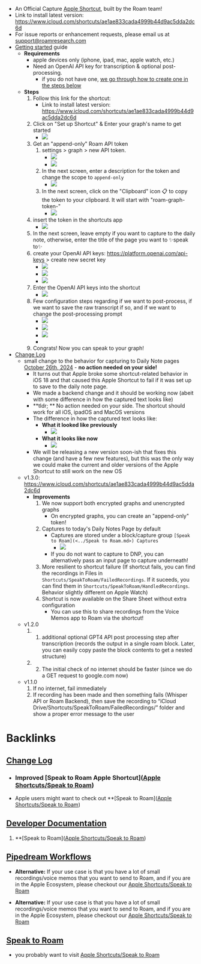 - An Official Capture [Apple Shortcut](<../Apple Shortcut.md>), built by the Roam team!
- Link to install latest version: https://www.icloud.com/shortcuts/ae1ae833cada4999b44d9ac5dda2dc6d
- For issue reports or enhancement requests, please email us at support@roamresearch.com
- [Getting started](<../Getting started.md>) guide
    - **Requirements**
        - apple devices only (iphone, ipad, mac, apple watch, etc.)
        - Need an OpenAI API key for transcription & optional post-processing. 
            - if you do not have one, [we go through how to create one in the steps below](((aDWglI-Kc)))
    - **Steps**
        1. Follow this link for the shortcut: 
            - Link to install latest version: https://www.icloud.com/shortcuts/ae1ae833cada4999b44d9ac5dda2dc6d
        2. Click on "Set up Shortcut" & Enter your graph's name to get started
            - ![](https://firebasestorage.googleapis.com/v0/b/firescript-577a2.appspot.com/o/imgs%2Fapp%2Fhelp%2F4NhOVxidxj.png?alt=media&token=584eebcc-f599-4161-ae57-7780b93edbad)
        3. Get an "append-only" Roam API token
            1. settings > graph > new API token.
                - ![](https://firebasestorage.googleapis.com/v0/b/firescript-577a2.appspot.com/o/imgs%2Fapp%2Fhelp%2F9Gh3M3ld3n.png?alt=media&token=ba249458-3c91-4d93-b16f-4ea51aff9692)
                - ![](https://firebasestorage.googleapis.com/v0/b/firescript-577a2.appspot.com/o/imgs%2Fapp%2Fhelp%2FOZjsD2LXfT.png?alt=media&token=2ded5da1-1ce4-4cdf-a36e-daca2a836dcb)
            2. In the next screen, enter a description for the token and change the scope to `append-only`
                - ![](https://firebasestorage.googleapis.com/v0/b/firescript-577a2.appspot.com/o/imgs%2Fapp%2Fhelp%2FlX6xBAiHfr.png?alt=media&token=292a6d60-61f8-445d-8f54-93202e035378) 
            3. In the next screen, click on the "Clipboard" icon 📋 to copy the token to your clipboard. It will start with "roam-graph-token-"
                - ![](https://firebasestorage.googleapis.com/v0/b/firescript-577a2.appspot.com/o/imgs%2Fapp%2Fhelp%2FY9eaz1nLPq.png?alt=media&token=f1313b19-48c6-48b4-9b94-3f09e1428da4)
        4. insert the token in the shortcuts app
            - ![](https://firebasestorage.googleapis.com/v0/b/firescript-577a2.appspot.com/o/imgs%2Fapp%2Fhelp%2FekZcU5SwMo.png?alt=media&token=256b5341-8a1c-42be-b17f-59bb3c897ac5)
        5. In the next screen, leave empty if you want to capture to the daily note, otherwise, enter the title of the page you want to ✨speak to✨
        6. create your OpenAI API keys: 
https://platform.openai.com/api-keys > create new secret key
            - ![](https://firebasestorage.googleapis.com/v0/b/firescript-577a2.appspot.com/o/imgs%2Fapp%2Fhelp%2FOXQWJaiNIU.png?alt=media&token=04e3ec26-2598-4e5c-9ae2-b3f9619e65fd)
            - ![](https://firebasestorage.googleapis.com/v0/b/firescript-577a2.appspot.com/o/imgs%2Fapp%2Fhelp%2FO9lLlQUoZK.png?alt=media&token=12407bea-2bd1-4399-87cf-4cbfcca13e28)
            - ![](https://firebasestorage.googleapis.com/v0/b/firescript-577a2.appspot.com/o/imgs%2Fapp%2Fhelp%2F7smKjTiyq7.png?alt=media&token=6f05159b-19f6-4aac-ac43-50a8d70dc860)
        7. Enter the OpenAI API keys into the shortcut
            - ![](https://firebasestorage.googleapis.com/v0/b/firescript-577a2.appspot.com/o/imgs%2Fapp%2Fhelp%2FUvoleX91uT.png?alt=media&token=8810edc9-e7b0-48f9-b737-be3402f7ed75)
        8. Few configuration steps regarding if we want to post-process, if we want to save the raw transcript if so, and if we want to change the post-processing prompt
            - ![](https://firebasestorage.googleapis.com/v0/b/firescript-577a2.appspot.com/o/imgs%2Fapp%2Fhelp%2FN4laXM_ucp.png?alt=media&token=8e395772-3c5d-4c18-b0f8-ee874746bb93)
            - ![](https://firebasestorage.googleapis.com/v0/b/firescript-577a2.appspot.com/o/imgs%2Fapp%2Fhelp%2FSmYVPLruZv.png?alt=media&token=50ddbd07-8a40-4d57-897d-34c45d627c2a)
            - ![](https://firebasestorage.googleapis.com/v0/b/firescript-577a2.appspot.com/o/imgs%2Fapp%2Fhelp%2F3HC7XZ3_TR.png?alt=media&token=293284db-b653-4121-837f-6793e98bc4ba)
            - 
        9. Congrats! Now you can speak to your graph!
- [Change Log](<../Change Log.md>)
    - small change to the behavior for capturing to Daily Note pages [October 26th, 2024](<../October 26th, 2024.md>) - **no action needed on your side!**
        - It turns out that Apple broke some shortcut-related behavior in iOS 18 and that caused this Apple Shortcut to fail if it was set up to save to the daily note page.
        - We made a backend change and it should be working now (abeit with some difference in how the captured text looks like)
        - **tldr; ** No action needed on your side. The shortcut should work for all iOS, ipadOS and MacOS versions 
        - The difference in how the captured text looks like:
            - **What it looked like previously**
                - ![](https://firebasestorage.googleapis.com/v0/b/firescript-577a2.appspot.com/o/imgs%2Fapp%2Fhelp%2FDkfchB8dQC.png?alt=media&token=e42425a2-ad96-495f-91e4-5db849cfb44f)
            - **What it looks like now**
                - ![](https://firebasestorage.googleapis.com/v0/b/firescript-577a2.appspot.com/o/imgs%2Fapp%2Fhelp%2FPHs713Dv43.png?alt=media&token=effeaae6-dfea-4b06-a8b7-3ccc3f4695c2)
        - We will be releasing a new version soon-ish that fixes this change (and have a few new features), but this was the only way we could make the current and older versions of the Apple Shortcut to still work on the new OS
    - v1.3.0: https://www.icloud.com/shortcuts/ae1ae833cada4999b44d9ac5dda2dc6d
        - **Improvements**
            1. We now support both encrypted graphs and unencrypted graphs
                - On encrypted graphs, you can create an "append-only" token!
            2. Captures to today's Daily Notes Page by default
                - Captures are stored under a block/capture group `[Speak to Roam](<../Speak to Roam.md>) Captures`
                    - ![](https://firebasestorage.googleapis.com/v0/b/firescript-577a2.appspot.com/o/imgs%2Fapp%2Fhelp%2FHju0azD0Rk.png?alt=media&token=0aeb4cfa-8d59-45d0-bc34-e498769a94b1)
                - If you do not want to capture to DNP, you can alternatively pass an input page to capture underneath!
            3. More resilient to shortcut failure (If shortcut fails, you can find the recordings in Files in `Shortcuts/SpeakToRoam/FailedRecordings`. If it suceeds, you can find them in `Shortcuts/SpeakToRoam/HandledRecordings`. Behavior slightly different on Apple Watch)
            4. Shortcut is now available on the Share Sheet without extra configuration
                - You can use this to share recordings from the Voice Memos app to Roam via the shortcut!
    - v1.2.0
        1. 1. additional optional GPT4 API post processing step after transcription (records the output in a single roam block. Later, you can easily copy paste the block contents to get a nested structure)
        2. 2. The initial check of no internet should be faster (since we do a GET request to google.com now)
    - v1.1.0
        1. If no internet, fail immediately
        2. If recording has been made and then something fails (Whisper API or Roam Backend), then save the recording to “iCloud Drive/Shortcuts/SpeakToRoam/FailedRecordings/” folder and show a proper error message to the user

# Backlinks
## [Change Log](<Change Log.md>)
- ### Improved [Speak to Roam Apple Shortcut]([Apple Shortcuts/Speak to Roam](<../Apple Shortcuts/Speak to Roam.md>))

- Apple users might want to check out **[Speak to Roam]([Apple Shortcuts/Speak to Roam](<../Apple Shortcuts/Speak to Roam.md>))

## [Developer Documentation](<Developer Documentation.md>)
1. **[Speak to Roam]([Apple Shortcuts/Speak to Roam](<../Apple Shortcuts/Speak to Roam.md>))

## [Pipedream Workflows](<Pipedream Workflows.md>)
- **Alternative:** If your use case is that you have a lot of small recordings/voice memos that you want to send to Roam, and if you are in the Apple Ecosystem, please checkout our [Apple Shortcuts/Speak to Roam](<../Apple Shortcuts/Speak to Roam.md>)

- **Alternative:** If your use case is that you have a lot of small recordings/voice memos that you want to send to Roam, and if you are in the Apple Ecosystem, please checkout our [Apple Shortcuts/Speak to Roam](<../Apple Shortcuts/Speak to Roam.md>)

## [Speak to Roam](<Speak to Roam.md>)
- you probably want to visit [Apple Shortcuts/Speak to Roam](<../Apple Shortcuts/Speak to Roam.md>)

